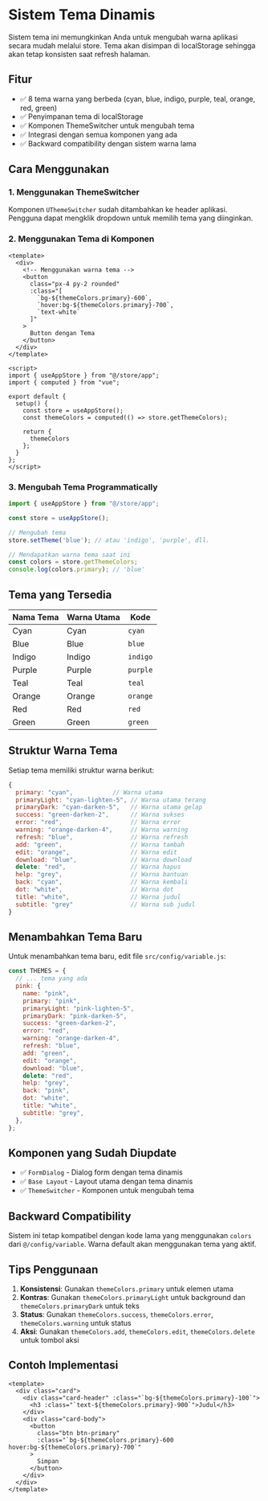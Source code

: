 # Sistem Tema Dinamis

Sistem tema ini memungkinkan Anda untuk mengubah warna aplikasi secara mudah melalui store. Tema akan disimpan di localStorage sehingga akan tetap konsisten saat refresh halaman.

## Fitur

- ✅ 8 tema warna yang berbeda (cyan, blue, indigo, purple, teal, orange, red, green)
- ✅ Penyimpanan tema di localStorage
- ✅ Komponen ThemeSwitcher untuk mengubah tema
- ✅ Integrasi dengan semua komponen yang ada
- ✅ Backward compatibility dengan sistem warna lama

## Cara Menggunakan

### 1. Menggunakan ThemeSwitcher

Komponen `UThemeSwitcher` sudah ditambahkan ke header aplikasi. Pengguna dapat mengklik dropdown untuk memilih tema yang diinginkan.

### 2. Menggunakan Tema di Komponen

```vue
<template>
  <div>
    <!-- Menggunakan warna tema -->
    <button 
      class="px-4 py-2 rounded"
      :class="[
        `bg-${themeColors.primary}-600`,
        `hover:bg-${themeColors.primary}-700`,
        `text-white`
      ]"
    >
      Button dengan Tema
    </button>
  </div>
</template>

<script>
import { useAppStore } from "@/store/app";
import { computed } from "vue";

export default {
  setup() {
    const store = useAppStore();
    const themeColors = computed(() => store.getThemeColors);
    
    return {
      themeColors
    };
  }
};
</script>
```

### 3. Mengubah Tema Programmatically

```javascript
import { useAppStore } from "@/store/app";

const store = useAppStore();

// Mengubah tema
store.setTheme('blue'); // atau 'indigo', 'purple', dll.

// Mendapatkan warna tema saat ini
const colors = store.getThemeColors;
console.log(colors.primary); // 'blue'
```

## Tema yang Tersedia

| Nama Tema | Warna Utama | Kode |
|-----------|-------------|------|
| Cyan | Cyan | `cyan` |
| Blue | Blue | `blue` |
| Indigo | Indigo | `indigo` |
| Purple | Purple | `purple` |
| Teal | Teal | `teal` |
| Orange | Orange | `orange` |
| Red | Red | `red` |
| Green | Green | `green` |

## Struktur Warna Tema

Setiap tema memiliki struktur warna berikut:

```javascript
{
  primary: "cyan",           // Warna utama
  primaryLight: "cyan-lighten-5", // Warna utama terang
  primaryDark: "cyan-darken-5",   // Warna utama gelap
  success: "green-darken-2",      // Warna sukses
  error: "red",                   // Warna error
  warning: "orange-darken-4",     // Warna warning
  refresh: "blue",                // Warna refresh
  add: "green",                   // Warna tambah
  edit: "orange",                 // Warna edit
  download: "blue",               // Warna download
  delete: "red",                  // Warna hapus
  help: "grey",                   // Warna bantuan
  back: "cyan",                   // Warna kembali
  dot: "white",                   // Warna dot
  title: "white",                 // Warna judul
  subtitle: "grey"                // Warna sub judul
}
```

## Menambahkan Tema Baru

Untuk menambahkan tema baru, edit file `src/config/variable.js`:

```javascript
const THEMES = {
  // ... tema yang ada
  pink: {
    name: "pink",
    primary: "pink",
    primaryLight: "pink-lighten-5",
    primaryDark: "pink-darken-5",
    success: "green-darken-2",
    error: "red",
    warning: "orange-darken-4",
    refresh: "blue",
    add: "green",
    edit: "orange",
    download: "blue",
    delete: "red",
    help: "grey",
    back: "pink",
    dot: "white",
    title: "white",
    subtitle: "grey",
  },
};
```

## Komponen yang Sudah Diupdate

- ✅ `FormDialog` - Dialog form dengan tema dinamis
- ✅ `Base Layout` - Layout utama dengan tema dinamis
- ✅ `ThemeSwitcher` - Komponen untuk mengubah tema

## Backward Compatibility

Sistem ini tetap kompatibel dengan kode lama yang menggunakan `colors` dari `@/config/variable`. Warna default akan menggunakan tema yang aktif.

## Tips Penggunaan

1. **Konsistensi**: Gunakan `themeColors.primary` untuk elemen utama
2. **Kontras**: Gunakan `themeColors.primaryLight` untuk background dan `themeColors.primaryDark` untuk teks
3. **Status**: Gunakan `themeColors.success`, `themeColors.error`, `themeColors.warning` untuk status
4. **Aksi**: Gunakan `themeColors.add`, `themeColors.edit`, `themeColors.delete` untuk tombol aksi

## Contoh Implementasi

```vue
<template>
  <div class="card">
    <div class="card-header" :class="`bg-${themeColors.primary}-100`">
      <h3 :class="`text-${themeColors.primary}-900`">Judul</h3>
    </div>
    <div class="card-body">
      <button 
        class="btn btn-primary"
        :class="`bg-${themeColors.primary}-600 hover:bg-${themeColors.primary}-700`"
      >
        Simpan
      </button>
    </div>
  </div>
</template>
``` 